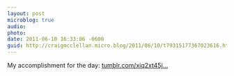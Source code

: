 ```yaml
---
layout: post
microblog: true
audio: 
photo: 
date: 2011-06-10 16:33:06 -0600
guid: http://craigmcclellan.micro.blog/2011/06/10/t79315177367023616.html
---
```

My accomplishment for the day: [tumblr.com/xiq2xt45j...](http://tumblr.com/xiq2xt45jh)
